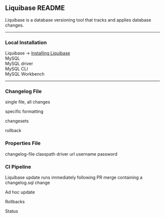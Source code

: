 ## Liquibase README
Liquibase is a database versioning tool that tracks and applies database changes.

---
### Local Installation
Liquibase -> [Installing Liquibase](https://docs.liquibase.com/install/home.html?__hstc=128893969.b36a17ab25b3f338c3b36a4745332d31.1650395434194.1651274493935.1651303723706.4&__hssc=128893969.1.1651303723706&__hsfp=4140801928&_ga=2.14906805.205991521.1651274494-1494013733.1648648126)  
MySQL  
MySQL driver  
MySQL CLI  
MySQL Workbench  

---
### Changelog File

single file, all changes

specific formatting

changesets

rollback


### Properties File

changelog-file
classpath
driver
url
username
password

### CI Pipeline
Liquibase update runs immediately following PR merge containing a changelog.sql change

Ad hoc update

Rollbacks

Status
